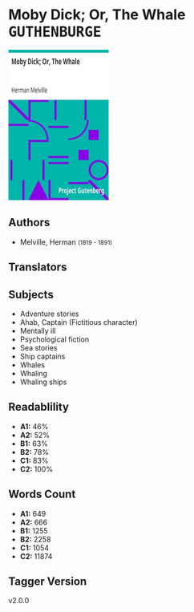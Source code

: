 # Moby Dick; Or, The Whale <kbd>GUTHENBURGE</kbd>

![](./cover.medium.jpg "")

## Authors


 - Melville, Herman <small>(1819 - 1891)</small>

## Translators



## Subjects


 - Adventure stories
 - Ahab, Captain (Fictitious character)
 - Mentally ill
 - Psychological fiction
 - Sea stories
 - Ship captains
 - Whales
 - Whaling
 - Whaling ships

## Readablility


 - **A1:** 46%
 - **A2:** 52%
 - **B1:** 63%
 - **B2:** 78%
 - **C1:** 83%
 - **C2:** 100%

## Words Count


 - **A1:** 649
 - **A2:** 666
 - **B1:** 1255
 - **B2:** 2258
 - **C1:** 1054
 - **C2:** 11874

## Tagger Version


v2.0.0
